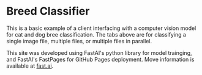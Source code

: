 # Breed Classifier

This is a basic example of a client interfacing with a computer vision model for cat and dog bree classification. The tabs above are for classifying a single image file, multiple files, or multiple files in parallel.

This site was developed using FastAI's python library for model trainging, and FastAI's FastPages for GitHub Pages deployment. Move information is available at [fast.ai](https://course.fast.ai).
